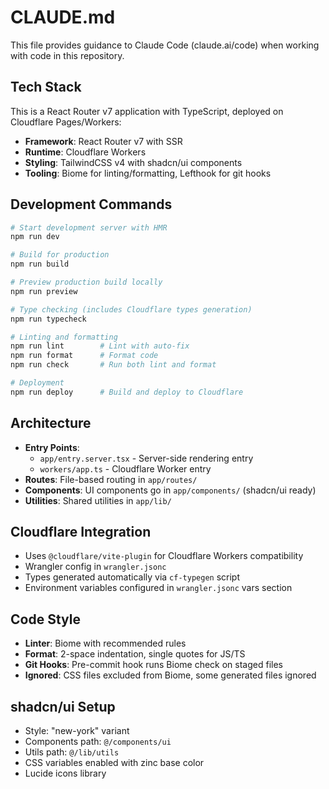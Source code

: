 # CLAUDE.md

This file provides guidance to Claude Code (claude.ai/code) when working with code in this repository.

## Tech Stack

This is a React Router v7 application with TypeScript, deployed on Cloudflare Pages/Workers:
- **Framework**: React Router v7 with SSR
- **Runtime**: Cloudflare Workers
- **Styling**: TailwindCSS v4 with shadcn/ui components
- **Tooling**: Biome for linting/formatting, Lefthook for git hooks

## Development Commands

```bash
# Start development server with HMR
npm run dev

# Build for production
npm run build

# Preview production build locally
npm run preview

# Type checking (includes Cloudflare types generation)
npm run typecheck

# Linting and formatting
npm run lint        # Lint with auto-fix
npm run format      # Format code
npm run check       # Run both lint and format

# Deployment
npm run deploy      # Build and deploy to Cloudflare
```

## Architecture

- **Entry Points**: 
  - `app/entry.server.tsx` - Server-side rendering entry
  - `workers/app.ts` - Cloudflare Worker entry
- **Routes**: File-based routing in `app/routes/`
- **Components**: UI components go in `app/components/` (shadcn/ui ready)
- **Utilities**: Shared utilities in `app/lib/`

## Cloudflare Integration

- Uses `@cloudflare/vite-plugin` for Cloudflare Workers compatibility
- Wrangler config in `wrangler.jsonc`
- Types generated automatically via `cf-typegen` script
- Environment variables configured in `wrangler.jsonc` vars section

## Code Style

- **Linter**: Biome with recommended rules
- **Format**: 2-space indentation, single quotes for JS/TS
- **Git Hooks**: Pre-commit hook runs Biome check on staged files
- **Ignored**: CSS files excluded from Biome, some generated files ignored

## shadcn/ui Setup

- Style: "new-york" variant
- Components path: `@/components/ui`
- Utils path: `@/lib/utils`
- CSS variables enabled with zinc base color
- Lucide icons library